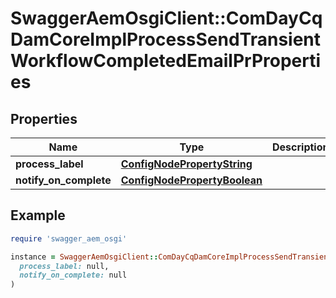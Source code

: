 # SwaggerAemOsgiClient::ComDayCqDamCoreImplProcessSendTransientWorkflowCompletedEmailPrProperties

## Properties

| Name | Type | Description | Notes |
| ---- | ---- | ----------- | ----- |
| **process_label** | [**ConfigNodePropertyString**](ConfigNodePropertyString.md) |  | [optional] |
| **notify_on_complete** | [**ConfigNodePropertyBoolean**](ConfigNodePropertyBoolean.md) |  | [optional] |

## Example

```ruby
require 'swagger_aem_osgi'

instance = SwaggerAemOsgiClient::ComDayCqDamCoreImplProcessSendTransientWorkflowCompletedEmailPrProperties.new(
  process_label: null,
  notify_on_complete: null
)
```

